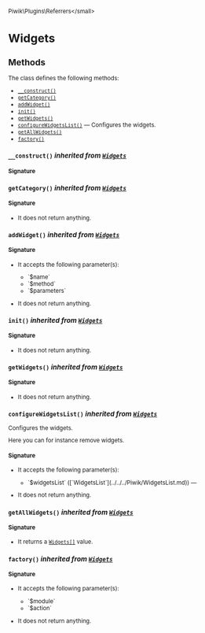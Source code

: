 <small>Piwik\Plugins\Referrers\</small>

Widgets
=======

Methods
-------

The class defines the following methods:

- [`__construct()`](#__construct)
- [`getCategory()`](#getcategory)
- [`addWidget()`](#addwidget)
- [`init()`](#init)
- [`getWidgets()`](#getwidgets)
- [`configureWidgetsList()`](#configurewidgetslist) &mdash; Configures the widgets.
- [`getAllWidgets()`](#getallwidgets)
- [`factory()`](#factory)

<a name="__construct" id="__construct"></a>
<a name="__construct" id="__construct"></a>
### `__construct()` *inherited from [`Widgets`](../../../Piwik/Plugin/Widgets.md)*
#### Signature


<a name="getcategory" id="getcategory"></a>
<a name="getCategory" id="getCategory"></a>
### `getCategory()` *inherited from [`Widgets`](../../../Piwik/Plugin/Widgets.md)*
#### Signature

- It does not return anything.

<a name="addwidget" id="addwidget"></a>
<a name="addWidget" id="addWidget"></a>
### `addWidget()` *inherited from [`Widgets`](../../../Piwik/Plugin/Widgets.md)*
#### Signature

-  It accepts the following parameter(s):

   <ul>
   <li>
      <div markdown="1" class="parameter">
      `$name`

      <div markdown="1" class="param-desc"></div>

      <div style="clear:both;"/>

      </div>
   </li>
   <li>
      <div markdown="1" class="parameter">
      `$method`

      <div markdown="1" class="param-desc"></div>

      <div style="clear:both;"/>

      </div>
   </li>
   <li>
      <div markdown="1" class="parameter">
      `$parameters`

      <div markdown="1" class="param-desc"></div>

      <div style="clear:both;"/>

      </div>
   </li>
   </ul>
- It does not return anything.

<a name="init" id="init"></a>
<a name="init" id="init"></a>
### `init()` *inherited from [`Widgets`](../../../Piwik/Plugin/Widgets.md)*
#### Signature

- It does not return anything.

<a name="getwidgets" id="getwidgets"></a>
<a name="getWidgets" id="getWidgets"></a>
### `getWidgets()` *inherited from [`Widgets`](../../../Piwik/Plugin/Widgets.md)*
#### Signature

- It does not return anything.

<a name="configurewidgetslist" id="configurewidgetslist"></a>
<a name="configureWidgetsList" id="configureWidgetsList"></a>
### `configureWidgetsList()` *inherited from [`Widgets`](../../../Piwik/Plugin/Widgets.md)*
Configures the widgets.

Here you can for instance remove widgets.

#### Signature

-  It accepts the following parameter(s):

   <ul>
   <li>
      <div markdown="1" class="parameter">
      `$widgetsList` ([`WidgetsList`](../../../Piwik/WidgetsList.md)) &mdash;

      <div markdown="1" class="param-desc"></div>

      <div style="clear:both;"/>

      </div>
   </li>
   </ul>
- It does not return anything.

<a name="getallwidgets" id="getallwidgets"></a>
<a name="getAllWidgets" id="getAllWidgets"></a>
### `getAllWidgets()` *inherited from [`Widgets`](../../../Piwik/Plugin/Widgets.md)*
#### Signature

- It returns a [`Widgets[]`](../../../Piwik/Plugin/Widgets.md) value.

<a name="factory" id="factory"></a>
<a name="factory" id="factory"></a>
### `factory()` *inherited from [`Widgets`](../../../Piwik/Plugin/Widgets.md)*
#### Signature

-  It accepts the following parameter(s):

   <ul>
   <li>
      <div markdown="1" class="parameter">
      `$module`

      <div markdown="1" class="param-desc"></div>

      <div style="clear:both;"/>

      </div>
   </li>
   <li>
      <div markdown="1" class="parameter">
      `$action`

      <div markdown="1" class="param-desc"></div>

      <div style="clear:both;"/>

      </div>
   </li>
   </ul>
- It does not return anything.

